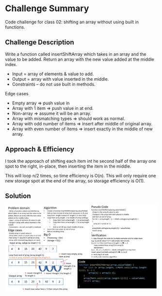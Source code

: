 # Challenge Summary
Code challenge for class 02: shifting an array without using built in functions.

## Challenge Description

Write a function called insertShiftArray which takes in an array and the value to be added. Return an array with the new value added at the middle index.

- Input = array of elements & value to add.
- Output = array with value inserted in the middle.
- Constraints – do not use built in methods.

Edge cases
- Empty array => push value in
- Array with 1 item => push value in at end.
- Non-array => assume it will be an array.
- Array with mismatching types => should work as normal.
- Array with odd number of items => insert after middle of original array.
- Array with even number of items => insert exactly in the middle of new array.

## Approach & Efficiency

I took the approach of shifting each item int he second half of the array one spot to the right, in-place, then inserting the item in the middle.

This will loop n/2 times, so time efficiency is O(n).
This will only require one new storage spot at the end of the array, so storage efficiency is O(1).

## Solution
![array-shift](assets/array-shift.png)